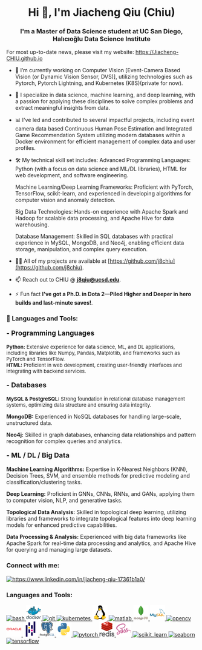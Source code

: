 <h1 align="center">Hi 👋, I'm Jiacheng Qiu (Chiu)</h1>
<h3 align="center">I'm a Master of Data Science student at UC San Diego, Halıcıoğlu Data Science Institute</h3>

For most up-to-date news, please visit my website: https://Jiacheng-CHIU.github.io

- 🔭 I’m currently working on Computer Vision [Event-Camera Based Vision (or Dynamic Vision Sensor, DVS)], utilizing technologies such as Pytorch, Pytorch Lightning, and Kubernetes (K8S)(private for now).

- 🌱 I specialize in data science, machine learning, and deep learning, with a passion for applying these disciplines to solve complex problems and extract meaningful insights from data.

- 📊 I've led and contributed to several impactful projects, including event camera data based Continuous Human Pose Estimation and Integrated Game Recommendation System utilizing modern databases within a Docker environment for efficient management of complex data and user profiles.

- 🛠 My technical skill set includes:
  Advanced Programming Languages: Python (with a focus on data science and ML/DL libraries), HTML for web development, and software engineering.

  Machine Learning/Deep Learning Frameworks: Proficient with PyTorch, TensorFlow, scikit-learn, and experienced in developing algorithms for computer vision and anomaly detection.

  Big Data Technologies: Hands-on experience with Apache Spark and Hadoop for scalable data processing, and Apache Hive for data warehousing.

  Database Management: Skilled in SQL databases with practical experience in MySQL, MongoDB, and Neo4j, enabling efficient data storage, manipulation, and complex query execution.

- 👨‍💻 All of my projects are available at [https://github.com/j8chiu](https://github.com/j8chiu).

- 📫 Reach out to CHIU @ **j8qiu@ucsd.edu**.

- ⚡ Fun fact **I've got a Ph.D. in Dota 2—Piled Higher and Deeper in hero builds and last-minute saves!**.


<h3 align="left">🧰 Languages and Tools:</h3>

<p style="font-size: large;">
<b> - Programming Languages</b>

<p style="font-size: small;">
<b>Python:</b> Extensive experience for data science, ML, and DL applications, including libraries like Numpy, Pandas, Matplotlib, and frameworks such as PyTorch and TensorFlow.<br>
<b>HTML:</b> Proficient in web development, creating user-friendly interfaces and integrating with backend services.
</p>



<p style="font-size: large;">
<b> - Databases</b>

<p style="font-size: small;">
<b>MySQL & PostgreSQL:</b> Strong foundation in relational database management systems, optimizing data structure and ensuring data integrity.

<b>MongoDB:</b> Experienced in NoSQL databases for handling large-scale, unstructured data.

<b>Neo4j:</b> Skilled in graph databases, enhancing data relationships and pattern recognition for complex queries and analytics.



<p style="font-size: large;">
<b> - ML / DL / Big Data</b>

<b>Machine Learning Algorithms:</b> Expertise in K-Nearest Neighbors (KNN), Decision Trees, SVM, and ensemble methods for predictive modeling and classification/clustering tasks.

<b>Deep Learning:</b> Proficient in GNNs, CNNs, RNNs, and GANs, applying them to computer vision, NLP, and generative tasks.

<b>Topological Data Analysis:</b> Skilled in topological deep learning, utilizing libraries and frameworks to integrate topological features into deep learning models for enhanced predictive capabilities.

<b>Data Processing & Analysis:</b> Experienced with big data frameworks like Apache Spark for real-time data processing and analytics, and Apache Hive for querying and managing large datasets.



<h3 align="left">Connect with me:</h3>
<p align="left">
<a href="https://linkedin.com/in/https://www.linkedin.com/in/jiacheng-qiu-17361b1a0/" target="blank"><img align="center" src="https://raw.githubusercontent.com/rahuldkjain/github-profile-readme-generator/master/src/images/icons/Social/linked-in-alt.svg" alt="https://www.linkedin.com/in/jiacheng-qiu-17361b1a0/" height="30" width="40" /></a>
</p>

<h3 align="left">Languages and Tools:</h3>
<p align="left"> <a href="https://www.gnu.org/software/bash/" target="_blank" rel="noreferrer"> <img src="https://www.vectorlogo.zone/logos/gnu_bash/gnu_bash-icon.svg" alt="bash" width="40" height="40"/> </a> <a href="https://www.docker.com/" target="_blank" rel="noreferrer"> <img src="https://raw.githubusercontent.com/devicons/devicon/master/icons/docker/docker-original-wordmark.svg" alt="docker" width="40" height="40"/> </a> <a href="https://git-scm.com/" target="_blank" rel="noreferrer"> <img src="https://www.vectorlogo.zone/logos/git-scm/git-scm-icon.svg" alt="git" width="40" height="40"/> </a> <a href="https://kubernetes.io" target="_blank" rel="noreferrer"> <img src="https://www.vectorlogo.zone/logos/kubernetes/kubernetes-icon.svg" alt="kubernetes" width="40" height="40"/> </a> <a href="https://www.linux.org/" target="_blank" rel="noreferrer"> <img src="https://raw.githubusercontent.com/devicons/devicon/master/icons/linux/linux-original.svg" alt="linux" width="40" height="40"/> </a> <a href="https://www.mathworks.com/" target="_blank" rel="noreferrer"> <img src="https://upload.wikimedia.org/wikipedia/commons/2/21/Matlab_Logo.png" alt="matlab" width="40" height="40"/> </a> <a href="https://www.mongodb.com/" target="_blank" rel="noreferrer"> <img src="https://raw.githubusercontent.com/devicons/devicon/master/icons/mongodb/mongodb-original-wordmark.svg" alt="mongodb" width="40" height="40"/> </a> <a href="https://www.mysql.com/" target="_blank" rel="noreferrer"> <img src="https://raw.githubusercontent.com/devicons/devicon/master/icons/mysql/mysql-original-wordmark.svg" alt="mysql" width="40" height="40"/> </a> <a href="https://opencv.org/" target="_blank" rel="noreferrer"> <img src="https://www.vectorlogo.zone/logos/opencv/opencv-icon.svg" alt="opencv" width="40" height="40"/> </a> <a href="https://www.oracle.com/" target="_blank" rel="noreferrer"> <img src="https://raw.githubusercontent.com/devicons/devicon/master/icons/oracle/oracle-original.svg" alt="oracle" width="40" height="40"/> </a> <a href="https://pandas.pydata.org/" target="_blank" rel="noreferrer"> <img src="https://raw.githubusercontent.com/devicons/devicon/2ae2a900d2f041da66e950e4d48052658d850630/icons/pandas/pandas-original.svg" alt="pandas" width="40" height="40"/> </a> <a href="https://www.postgresql.org" target="_blank" rel="noreferrer"> <img src="https://raw.githubusercontent.com/devicons/devicon/master/icons/postgresql/postgresql-original-wordmark.svg" alt="postgresql" width="40" height="40"/> </a> <a href="https://www.python.org" target="_blank" rel="noreferrer"> <img src="https://raw.githubusercontent.com/devicons/devicon/master/icons/python/python-original.svg" alt="python" width="40" height="40"/> </a> <a href="https://pytorch.org/" target="_blank" rel="noreferrer"> <img src="https://www.vectorlogo.zone/logos/pytorch/pytorch-icon.svg" alt="pytorch" width="40" height="40"/> </a> <a href="https://redis.io" target="_blank" rel="noreferrer"> <img src="https://raw.githubusercontent.com/devicons/devicon/master/icons/redis/redis-original-wordmark.svg" alt="redis" width="40" height="40"/> </a> <a href="https://sass-lang.com" target="_blank" rel="noreferrer"> <img src="https://raw.githubusercontent.com/devicons/devicon/master/icons/sass/sass-original.svg" alt="sass" width="40" height="40"/> </a> <a href="https://scikit-learn.org/" target="_blank" rel="noreferrer"> <img src="https://upload.wikimedia.org/wikipedia/commons/0/05/Scikit_learn_logo_small.svg" alt="scikit_learn" width="40" height="40"/> </a> <a href="https://seaborn.pydata.org/" target="_blank" rel="noreferrer"> <img src="https://seaborn.pydata.org/_images/logo-mark-lightbg.svg" alt="seaborn" width="40" height="40"/> </a> <a href="https://www.tensorflow.org" target="_blank" rel="noreferrer"> <img src="https://www.vectorlogo.zone/logos/tensorflow/tensorflow-icon.svg" alt="tensorflow" width="40" height="40"/> </a> </p>


